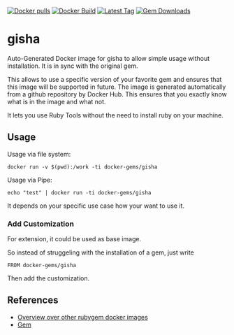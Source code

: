 [![Docker pulls](https://img.shields.io/docker/pulls/rubygem/gisha.svg)](https://hub.docker.com/r/rubygem/gisha/)
[![Docker Build](https://img.shields.io/docker/automated/rubygem/gisha.svg)](https://hub.docker.com/r/rubygem/gisha/)
[![Latest Tag](https://img.shields.io/github/tag/docker-rubygem/gisha.svg)](https://hub.docker.com/r/rubygem/gisha/)
[![Gem Downloads](https://img.shields.io/gem/dt/gisha.svg)](https://rubygems.org/gems/gisha/)
# gisha

Auto-Generated Docker image for gisha to allow simple usage without installation.
It is in sync with the original gem.

This allows to use a specific version of your favorite gem and ensures that this image will be supported in future.
The image is generated automatically from a github repository by Docker Hub.
This ensures that you exactly know what is in the image and what not.

It lets you use Ruby Tools without the need to install ruby on your machine.

## Usage

Usage via file system:

`docker run -v $(pwd):/work -ti docker-gems/gisha`

Usage via Pipe:

`echo "test" | docker run -ti docker-gems/gisha`

It depends on your specific use case how your want to use it.

### Add Customization

For extension, it could be used as base image.

So instead of struggeling with the installation of a gem, just write

`FROM docker-gems/gisha`

Then add the customization.

## References

 - [Overview over other rubygem docker images](https://github.com/thinkbot/docker-rubygem)
 - [Gem](https://rubygems.org/gems/gisha/)
